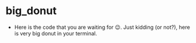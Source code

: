 # big_donut
- Here is the code that you are waiting for 😉. Just kidding (or not?), here is very big donut in your terminal.
